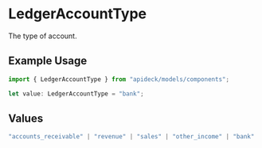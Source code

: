 # LedgerAccountType

The type of account.

## Example Usage

```typescript
import { LedgerAccountType } from "apideck/models/components";

let value: LedgerAccountType = "bank";
```

## Values

```typescript
"accounts_receivable" | "revenue" | "sales" | "other_income" | "bank" | "current_asset" | "fixed_asset" | "non_current_asset" | "other_asset" | "balancesheet" | "equity" | "expense" | "other_expense" | "costs_of_sales" | "accounts_payable" | "credit_card" | "current_liability" | "non_current_liability" | "other_liability" | "other"
```